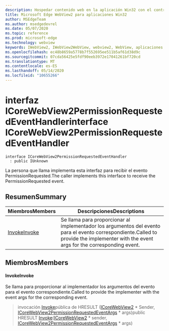 ```yaml
---
description: Hospedar contenido web en la aplicación Win32 con el control Microsoft Edge WebView2
title: Microsoft Edge WebView2 para aplicaciones Win32
author: MSEdgeTeam
ms.author: msedgedevrel
ms.date: 05/07/2020
ms.topic: reference
ms.prod: microsoft-edge
ms.technology: webview
keywords: IWebView2, IWebView2WebView, webview2, WebView, aplicaciones Win32, Win32, Edge, ICoreWebView2, ICoreWebView2Controller, control de explorador, HTML Edge
ms.openlocfilehash: ec48b8659a5778b7f552695ee511b5af61d38d9c
ms.sourcegitcommit: 07cda56425e5fdf90eeb3972e17041261bf720cd
ms.translationtype: MT
ms.contentlocale: es-ES
ms.lasthandoff: 05/14/2020
ms.locfileid: "10655266"
---
```

# <span data-ttu-id="fa55c-104">interfaz ICoreWebView2PermissionRequestedEventHandler</span><span class="sxs-lookup"><span data-stu-id="fa55c-104">interface ICoreWebView2PermissionRequestedEventHandler</span></span> 

```
interface ICoreWebView2PermissionRequestedEventHandler
  : public IUnknown
```

<span data-ttu-id="fa55c-105">La persona que llama implementa esta interfaz para recibir el evento PermissionRequested.</span><span class="sxs-lookup"><span data-stu-id="fa55c-105">The caller implements this interface to receive the PermissionRequested event.</span></span>

## <span data-ttu-id="fa55c-106">Resumen</span><span class="sxs-lookup"><span data-stu-id="fa55c-106">Summary</span></span>

 <span data-ttu-id="fa55c-107">Miembros</span><span class="sxs-lookup"><span data-stu-id="fa55c-107">Members</span></span>                        | <span data-ttu-id="fa55c-108">Descripciones</span><span class="sxs-lookup"><span data-stu-id="fa55c-108">Descriptions</span></span>
--------------------------------|---------------------------------------------
[<span data-ttu-id="fa55c-109">Invoke</span><span class="sxs-lookup"><span data-stu-id="fa55c-109">Invoke</span></span>](#invoke) | <span data-ttu-id="fa55c-110">Se llama para proporcionar al implementador los argumentos del evento para el evento correspondiente.</span><span class="sxs-lookup"><span data-stu-id="fa55c-110">Called to provide the implementer with the event args for the corresponding event.</span></span>

## <span data-ttu-id="fa55c-111">Miembros</span><span class="sxs-lookup"><span data-stu-id="fa55c-111">Members</span></span>

#### <span data-ttu-id="fa55c-112">Invoke</span><span class="sxs-lookup"><span data-stu-id="fa55c-112">Invoke</span></span> 

<span data-ttu-id="fa55c-113">Se llama para proporcionar al implementador los argumentos del evento para el evento correspondiente.</span><span class="sxs-lookup"><span data-stu-id="fa55c-113">Called to provide the implementer with the event args for the corresponding event.</span></span>

> <span data-ttu-id="fa55c-114">invocación [Invoke](#invoke)pública de HRESULT ([ICoreWebView2](icorewebview2.md) \* Sender, [ICoreWebView2PermissionRequestedEventArgs](icorewebview2permissionrequestedeventargs.md) \* args)</span><span class="sxs-lookup"><span data-stu-id="fa55c-114">public HRESULT [Invoke](#invoke)([ICoreWebView2](icorewebview2.md) \* sender, [ICoreWebView2PermissionRequestedEventArgs](icorewebview2permissionrequestedeventargs.md) \* args)</span></span>

